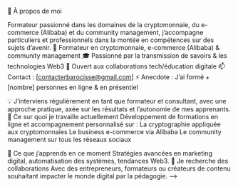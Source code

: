 🎯 À propos de moi

Formateur passionné dans les domaines de la cryptomonnaie, du e-commerce (Alibaba) et du community management, j’accompagne particuliers et professionnels dans la montée en compétences sur des sujets d’avenir.
🚀 Formateur en cryptomonnaie, e-commerce (Alibaba) & community management
🎓 Passionné par la transmission de savoirs & les technologies Web3
🤝 Ouvert aux collaborations tech/éducation digitale
📫 Contact : [contacterbarocisse@gmail.com]
⚡ Anecdote : J’ai formé +[nombre] personnes en ligne & en présentiel

💡 J’interviens régulièrement en tant que formateur et consultant, avec une approche pratique, axée sur les résultats et l’autonomie de mes apprenants.
🔭 Ce sur quoi je travaille actuellement
Développement de formations en ligne et accompagnement personnalisé sur :
La cryptographie appliquée aux cryptomonnaies
Le business e-commerce via Alibaba
Le community management sur tous les réseaux sociaux

🌱 Ce que j’apprends en ce moment
Stratégies avancées en marketing digital, automatisation des systèmes, tendances Web3.
🤝 Je recherche des collaborations
Avec des entrepreneurs, formateurs ou créateurs de contenu souhaitant impacter le monde digital par la pédagogie.
-->
